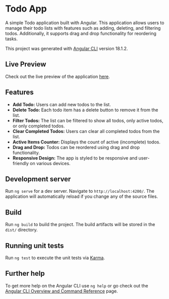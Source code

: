 # Todo App

A simple Todo application built with Angular. This application allows users to manage their todo lists with features such as adding, deleting, and filtering todos. Additionally, it supports drag and drop functionality for reordering tasks.

This project was generated with [Angular CLI](https://github.com/angular/angular-cli) version 18.1.2.

## Live Preview

Check out the live preview of the application [here](https://wojtek-zajac.github.io/todo-app/).

## Features

- **Add Todo:** Users can add new todos to the list.
- **Delete Todo:** Each todo item has a delete button to remove it from the list.
- **Filter Todos:** The list can be filtered to show all todos, only active todos, or only completed todos.
- **Clear Completed Todos:** Users can clear all completed todos from the list.
- **Active Items Counter:** Displays the count of active (incomplete) todos.
- **Drag and Drop:** Todos can be reordered using drag and drop functionality.
- **Responsive Design:** The app is styled to be responsive and user-friendly on various devices.

## Development server

Run `ng serve` for a dev server. Navigate to `http://localhost:4200/`. The application will automatically reload if you change any of the source files.

## Build

Run `ng build` to build the project. The build artifacts will be stored in the `dist/` directory.

## Running unit tests

Run `ng test` to execute the unit tests via [Karma](https://karma-runner.github.io).

## Further help

To get more help on the Angular CLI use `ng help` or go check out the [Angular CLI Overview and Command Reference](https://angular.dev/tools/cli) page.
